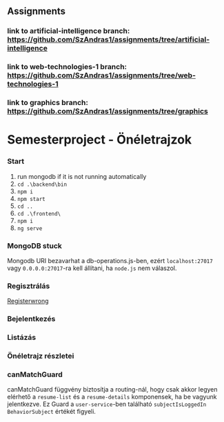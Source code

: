 ## Assignments

### link to artificial-intelligence branch: https://github.com/SzAndras1/assignments/tree/artificial-intelligence

### link to web-technologies-1 branch: https://github.com/SzAndras1/assignments/tree/web-technologies-1

### link to graphics branch: https://github.com/SzAndras1/assignments/tree/graphics

# Semesterproject - Önéletrajzok

### Start

1. run mongodb if it is not running automatically
2. `cd .\backend\bin`
3. `npm i`
4. `npm start`
5. `cd ..`
6. `cd .\frontend\`
7. `npm i`
8. `ng serve`

### MongoDB stuck

Mongodb URI bezavarhat a db-operations.js-ben, ezért `localhost:27017` vagy `0.0.0.0:27017`-ra kell állítani,
ha `node.js` nem válaszol.

### Regisztrálás
[Registerwrong](md-pictures/registerwrong.png "registerwrong")
### Bejelentkezés

### Listázás

### Önéletrajz részletei

### canMatchGuard

canMatchGuard függvény biztosítja a routing-nál, hogy csak akkor legyen elérhető a `resume-list` és
a `resume-details` komponensek, ha be vagyunk jelentkezve. Ez Guard a `user-service`-ben található `subjectIsLoggedIn`
`BehaviorSubject` értékét figyeli.
